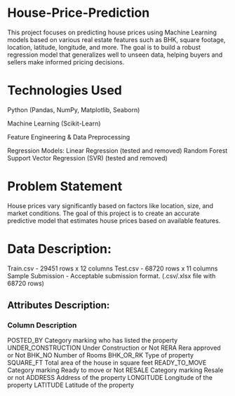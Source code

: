 # House-Price-Prediction
This project focuses on predicting house prices using Machine Learning models based on various real estate features such as BHK, square footage, location, latitude, longitude, and more. The goal is to build a robust regression model that generalizes well to unseen data, helping buyers and sellers make informed pricing decisions.

# Technologies Used
Python (Pandas, NumPy, Matplotlib, Seaborn)

Machine Learning (Scikit-Learn)

Feature Engineering & Data Preprocessing

Regression Models:
Linear Regression (tested and removed)
Random Forest
Support Vector Regression (SVR) (tested and removed)

#  Problem Statement
House prices vary significantly based on factors like location, size, and market conditions. The goal of this project is to create an accurate predictive model that estimates house prices based on available features.

# Data Description:
Train.csv - 29451 rows x 12 columns
Test.csv - 68720 rows x 11 columns
Sample Submission - Acceptable submission format. (.csv/.xlsx file with 68720 rows)

## Attributes Description:
### Column	Description
POSTED_BY	Category marking who has listed the property
UNDER_CONSTRUCTION	Under Construction or Not
RERA	Rera approved or Not
BHK_NO	Number of Rooms
BHK_OR_RK	Type of property
SQUARE_FT	Total area of the house in square feet
READY_TO_MOVE	Category marking Ready to move or Not
RESALE	Category marking Resale or not
ADDRESS	Address of the property
LONGITUDE	Longitude of the property
LATITUDE	Latitude of the property
